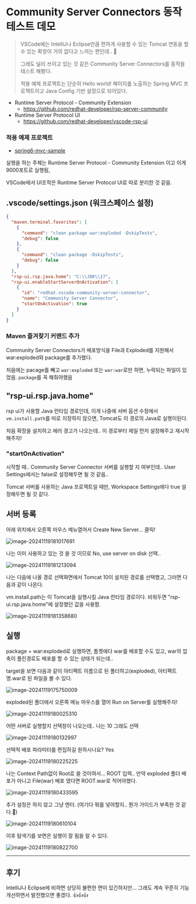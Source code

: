 # Community Server Connectors 동작 테스트 데모

> VSCode에는 IntelliJ나 Eclipse만큼 편하게 사용할 수 있는 Tomcat 연동을 할 수 있는 확장이 거의 없다고 느끼는 편인데.. 🥲
>
> 그래도 널리 쓰이고 있는 것 같은 Community Server Connectors를 동작을 테스트 해봤다.
>
> 적용 예제 프로젝트는 단순히 Hello world! 페이지를 노출하는 Spring MVC 프로젝트이고 Java Config 기반 설정으로 되어있다.



* Runtime Server Protocol - Community Extension
  * https://github.com/redhat-developer/rsp-server-community
* Runtime Server Protocol UI
  * https://github.com/redhat-developer/vscode-rsp-ui



### 적용 예제 프로젝트

* [spring6-mvc-sample](spring6-mvc-sample)



실행을 하는 주체는 Runtime Server Protocol - Community Extension 이고 이게 9000포트로 실행됨,

VSCode에서 UI조작은 Runtime Server Protocol UI로 따로 분리한 것 같음.



## .vscode/settings.json (워크스페이스 설정)

```json
{
  "maven.terminal.favorites": [
    {
      "command": "clean package war:exploded -DskipTests",
      "debug": false
    },
    {
      "command": "clean package -DskipTests",
      "debug": false
    }
  ],
  "rsp-ui.rsp.java.home": "C:\\JDK\\17",
  "rsp-ui.enableStartServerOnActivation": [
    {
      "id": "redhat.vscode-community-server-connector",
      "name": "Community Server Connector",
      "startOnActivation": true
    }
  ]
}
```



### Maven 즐겨찾기 커맨드 추가

Community Server Connectors가 배포방식을 File과 Exploded를 지원해서 war:exploded와 package를 추가했다.

처음에는 pacage를 빼고 `war:exploded` 또는 `war:war`로만 하면, 누락되는 파일이 있었음. `package`를 꼭 해줘야했음



## "rsp-ui.rsp.java.home"

rsp ui가 사용할 Java 런타임 경로인데, 이게 나중에 서버 옵션 수정에서 `vm.install.path`를 따로 지정하지 않으면, Tomcat도 이 경로의 Java로 실행이된다.

처음 확장을 설치하고 에러 경고가 나오는데.. 이 경로부터 제일 먼저 설정해주고 재시작 해주자!



### "startOnActivation" 

시작할 때.. Community Server Connector 서버를 실행할 지 여부인데.. User Settings에서는 false로  설정해두면 될 것 같음..

Tomcat 서버를 사용하는 Java 프로젝트일 때만, Workspace Settings에다 true 설정해두면 될 것 같다.



## 서버 등록

아래 위치에서 오른쪽 마우스 메뉴열어서 Create New Server... 클릭!

![image-20241119181017691](doc-resources/image-20241119181017691.png)

나는 이미 사용하고 있는 것 쓸 것 이므로 No, use server on disk 선택..

![image-20241119181213094](doc-resources/image-20241119181213094.png)

나는 다음에 나올 경로 선택화면에서 Tomcat 10이 설치된 경로를 선택했고, 그러면 다음과 같이 나온다.

vm.install.path는 이 Tomcat을 실행시킬 Java 런타임 경로이다. 비워두면 "rsp-ui.rsp.java.home"에 설정했던 값을 사용함.

![image-20241119181358680](doc-resources/image-20241119181358680.png)



## 실행

package + war:exploded로 실행하면, 톰켓에다 war를 배포할 수도 있고, war의 압축이 풀린경로도 배포를 할 수 있는 상태가 되는데..

target을 보면 다음과 같이 아티팩트 이름으로 된 폴더하고(exploded), 아티펙트 명.war로 된 파일을 볼 수 있다.

![image-20241119175750009](doc-resources/image-20241119175750009.png)

exploded된 폴더에서 오른쪽 메뉴 마우스를 열어 Run on Server를 실행해주자!

![image-20241119180025310](doc-resources/image-20241119180025310.png)

어떤 서버로 실행할지 선택창이 나오는데.. 나는 10 그래도 선택

![image-20241119180132997](doc-resources/image-20241119180132997.png)



선택적 배포 파라미터를 편집하길 원하시나요? Yes

![image-20241119180225225](doc-resources/image-20241119180225225.png)

나는 Context Path없이 Root로 쓸 것이여서... ROOT 입력..  만약 exploded 폴더 배포가 아니고 File(war) 배포 였다면 ROOT.war로 적어야했다.

![image-20241119180433595](doc-resources/image-20241119180433595.png)



추가 설정은 하지 않고 그냥 엔터. (여기다 뭐를 넣야할지.. 뭔가 가이드가 부족한 것 같다.🥲)

![image-20241119180610104](doc-resources/image-20241119180610104.png)



이후 탐색기를 보면은  실행이 잘 됨을 알 수 있다.

![image-20241119180822700](doc-resources/image-20241119180822700.png)





---



## 후기

IntelliJ나 Eclipse에 비하면 상당히 불편한 면이 있긴하지만... 그래도 계속 꾸준히 기능개선하면서 발전했으면 좋겠다. 👍👍👍

